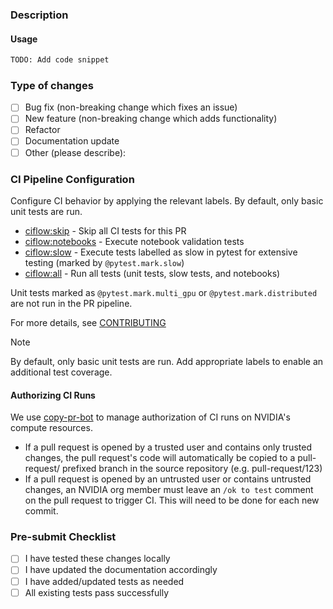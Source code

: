 ### Description
<!-- Provide a detailed description of the changes in this PR -->

#### Usage
<!--- How does a user interact with the changed code -->
```python
TODO: Add code snippet
```

### Type of changes
<!-- Mark the relevant option with an [x] -->

- [ ]  Bug fix (non-breaking change which fixes an issue)
- [ ]  New feature (non-breaking change which adds functionality)
- [ ]  Refactor
- [ ]  Documentation update
- [ ]  Other (please describe):

### CI Pipeline Configuration
Configure CI behavior by applying the relevant labels. By default, only basic unit tests are run.

- [ciflow:skip](https://github.com/NVIDIA/bionemo-framework/blob/main/docs/docs/user-guide/contributing/contributing.md#ciflow:skip) - Skip all CI tests for this PR
- [ciflow:notebooks](https://github.com/NVIDIA/bionemo-framework/blob/main/docs/docs/user-guide/contributing/contributing.md#ciflow:notebooks) - Execute notebook validation tests
- [ciflow:slow](https://github.com/NVIDIA/bionemo-framework/blob/main/docs/docs/user-guide/contributing/contributing.md#ciflow:slow) - Execute tests labelled as slow in pytest for extensive testing (marked by `@pytest.mark.slow`)
- [ciflow:all](https://github.com/NVIDIA/bionemo-framework/blob/main/docs/docs/user-guide/contributing/contributing.md#ciflow:all) - Run all tests (unit tests, slow tests, and notebooks)

Unit tests marked as `@pytest.mark.multi_gpu` or `@pytest.mark.distributed` are not run in the PR pipeline.


For more details, see [CONTRIBUTING](CONTRIBUTING.md)

> [!NOTE]
> By default, only basic unit tests are run. Add appropriate labels to enable an additional test coverage.

#### Authorizing CI Runs

We use [copy-pr-bot](https://docs.gha-runners.nvidia.com/apps/copy-pr-bot/#automation) to manage authorization of CI
runs on NVIDIA's compute resources.

* If a pull request is opened by a trusted user and contains only trusted changes, the pull request's code will
  automatically be copied to a pull-request/ prefixed branch in the source repository (e.g. pull-request/123)
* If a pull request is opened by an untrusted user or contains untrusted changes, an NVIDIA org member must leave an
  `/ok to test` comment on the pull request to trigger CI. This will need to be done for each new commit.

### Pre-submit Checklist
<!--- Ensure all items are completed before submitting -->

 - [ ] I have tested these changes locally
 - [ ] I have updated the documentation accordingly
 - [ ] I have added/updated tests as needed
 - [ ] All existing tests pass successfully
